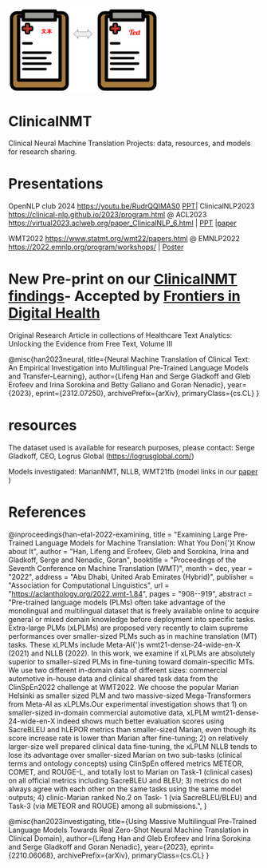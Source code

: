 <img src="https://github.com/HECTA-UoM/ClinicalNMT/blob/main/ClinicalNMT_logo.png" width="300">


# ClinicalNMT
Clinical Neural Machine Translation Projects: data, resources, and models for research sharing.


# Presentations
OpenNLP club 2024 https://youtu.be/RudrQQIMAS0 [PPT](https://docs.google.com/presentation/d/1RWGS5sUmJ6xX1asH3sik9w7Dk7J1Rmrt/edit?usp=sharing&ouid=112530642263849099949&rtpof=true&sd=true)| 
ClinicalNLP2023 https://clinical-nlp.github.io/2023/program.html @ ACL2023 https://virtual2023.aclweb.org/paper_ClinicalNLP_6.html | 
[PPT](https://github.com/HECTA-UoM/ClinicalNMT/blob/main/ClinicalNLP2023_ppt.pptx.pdf) |[paper](https://aclanthology.org/2023.clinicalnlp-1.5.pdf)

WMT2022 https://www.statmt.org/wmt22/papers.html @ EMNLP2022 https://2022.emnlp.org/program/workshops/ | [Poster](https://github.com/HECTA-UoM/ClinicalNMT/blob/main/WMT22_poster_Han_etal.pdf)

# New Pre-print on our [ClinicalNMT findings](https://arxiv.org/abs/2312.07250)- Accepted by [Frontiers in Digital Health](https://www.frontiersin.org/journals/digital-health/articles/10.3389/fdgth.2024.1211564/abstract)
Original Research Article in collections of Healthcare Text Analytics: Unlocking the Evidence from Free Text, Volume III

@misc{han2023neural,
      title={Neural Machine Translation of Clinical Text: An Empirical Investigation into Multilingual Pre-Trained Language Models and Transfer-Learning}, 
      author={Lifeng Han and Serge Gladkoff and Gleb Erofeev and Irina Sorokina and Betty Galiano and Goran Nenadic},
      year={2023},
      eprint={2312.07250},
      archivePrefix={arXiv},
      primaryClass={cs.CL}
}


# resources
The dataset used is available for research purposes, please contact: Serge Gladkoff, CEO, Logrus Global (https://logrusglobal.com/)

Models investigated: MarianNMT, NLLB, WMT21fb (model links in our [paper](https://doi.org/10.3389/fdgth.2024.1211564) )


#  References

@inproceedings{han-etal-2022-examining,
    title = "Examining Large Pre-Trained Language Models for Machine Translation: What You Don{'}t Know about It",
    author = "Han, Lifeng  and
      Erofeev, Gleb  and
      Sorokina, Irina  and
      Gladkoff, Serge  and
      Nenadic, Goran",
    booktitle = "Proceedings of the Seventh Conference on Machine Translation (WMT)",
    month = dec,
    year = "2022",
    address = "Abu Dhabi, United Arab Emirates (Hybrid)",
    publisher = "Association for Computational Linguistics",
    url = "https://aclanthology.org/2022.wmt-1.84",
    pages = "908--919",
    abstract = "Pre-trained language models (PLMs) often take advantage of the monolingual and multilingual dataset that is freely available online to acquire general or mixed domain knowledge before deployment into specific tasks. Extra-large PLMs (xLPLMs) are proposed very recently to claim supreme performances over smaller-sized PLMs such as in machine translation (MT) tasks. These xLPLMs include Meta-AI{'}s wmt21-dense-24-wide-en-X (2021) and NLLB (2022). In this work, we examine if xLPLMs are absolutely superior to smaller-sized PLMs in fine-tuning toward domain-specific MTs. We use two different in-domain data of different sizes: commercial automotive in-house data and clinical shared task data from the ClinSpEn2022 challenge at WMT2022. We choose the popular Marian Helsinki as smaller sized PLM and two massive-sized Mega-Transformers from Meta-AI as xLPLMs.Our experimental investigation shows that 1) on smaller-sized in-domain commercial automotive data, xLPLM wmt21-dense-24-wide-en-X indeed shows much better evaluation scores using SacreBLEU and hLEPOR metrics than smaller-sized Marian, even though its score increase rate is lower than Marian after fine-tuning; 2) on relatively larger-size well prepared clinical data fine-tuning, the xLPLM NLLB tends to lose its advantage over smaller-sized Marian on two sub-tasks (clinical terms and ontology concepts) using ClinSpEn offered metrics METEOR, COMET, and ROUGE-L, and totally lost to Marian on Task-1 (clinical cases) on all official metrics including SacreBLEU and BLEU; 3) metrics do not always agree with each other on the same tasks using the same model outputs; 4) clinic-Marian ranked No.2 on Task- 1 (via SacreBLEU/BLEU) and Task-3 (via METEOR and ROUGE) among all submissions.",
}


@misc{han2023investigating,
      title={Using Massive Multilingual Pre-Trained Language Models Towards Real Zero-Shot Neural Machine Translation in Clinical Domain}, 
      author={Lifeng Han and Gleb Erofeev and Irina Sorokina and Serge Gladkoff and Goran Nenadic},
      year={2023},
      eprint={2210.06068},
      archivePrefix={arXiv},
      primaryClass={cs.CL}
}

